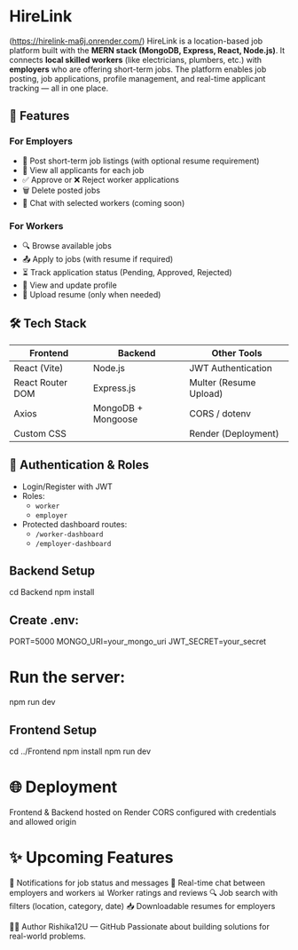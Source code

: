 # HireLink
(https://hirelink-ma6j.onrender.com/)
HireLink is a location-based job platform built with the **MERN stack (MongoDB, Express, React, Node.js)**. It connects **local skilled workers** (like electricians, plumbers, etc.) with **employers** who are offering short-term jobs. The platform enables job posting, job applications, profile management, and real-time applicant tracking — all in one place.

## 🚀 Features

### For Employers
- 📝 Post short-term job listings (with optional resume requirement)
- 👀 View all applicants for each job
- ✅ Approve or ❌ Reject worker applications
- 🗑️ Delete posted jobs
- 💬 Chat with selected workers (coming soon)

### For Workers
- 🔍 Browse available jobs
- 📤 Apply to jobs (with resume if required)
- ⏳ Track application status (Pending, Approved, Rejected)
- 🧑 View and update profile
- 📄 Upload resume (only when needed)


## 🛠️ Tech Stack


| Frontend              | Backend                | Other Tools              |
|-----------------------|------------------------|--------------------------|
| React (Vite)          | Node.js                | JWT Authentication       |
| React Router DOM      | Express.js             | Multer (Resume Upload)   |
| Axios                 | MongoDB + Mongoose     | CORS / dotenv            |
| Custom CSS            |                        | Render (Deployment)      |
 
 
## 🔐 Authentication & Roles

- Login/Register with JWT
- Roles:
  - `worker`
  - `employer`
- Protected dashboard routes:
  - `/worker-dashboard`
  - `/employer-dashboard`

##  Backend Setup
 cd Backend
 npm install

## Create .env:
PORT=5000
MONGO_URI=your_mongo_uri
JWT_SECRET=your_secret

# Run the server:
npm run dev

##  Frontend Setup
cd ../Frontend
npm install
npm run dev

# 🌐 Deployment
Frontend & Backend hosted on Render
CORS configured with credentials and allowed origin

# ✨ Upcoming Features
🔔 Notifications for job status and messages
💬 Real-time chat between employers and workers
📊 Worker ratings and reviews
🔍 Job search with filters (location, category, date)
📥 Downloadable resumes for employers

🙋‍♂️ Author
Rishika12U — GitHub
Passionate about building solutions for real-world problems.



